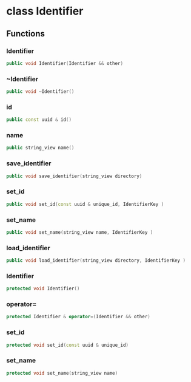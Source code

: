# class Identifier


## Functions

### Identifier

```cpp
public void Identifier(Identifier && other)
```


### ~Identifier

```cpp
public void ~Identifier()
```


### id

```cpp
public const uuid & id()
```


### name

```cpp
public string_view name()
```


### save_identifier

```cpp
public void save_identifier(string_view directory)
```


### set_id

```cpp
public void set_id(const uuid & unique_id, IdentifierKey )
```


### set_name

```cpp
public void set_name(string_view name, IdentifierKey )
```


### load_identifier

```cpp
public void load_identifier(string_view directory, IdentifierKey )
```


### Identifier

```cpp
protected void Identifier()
```


### operator=

```cpp
protected Identifier & operator=(Identifier && other)
```


### set_id

```cpp
protected void set_id(const uuid & unique_id)
```


### set_name

```cpp
protected void set_name(string_view name)
```




